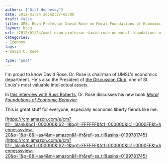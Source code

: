 ```yaml
---
authors: ["Bill Hennessy"]
date: 2012-01-24 20:42:27+00:00
draft: false
title: UMSL Econ Professor David Rose on Moral Foundations of Economic Behavior
layout: blog
url: /2012/01/24/umsl-econ-professor-david-rose-on-moral-foundations-of-economic-behavior/
categories:
- Economy
tags:
- David C. Rose

type: "post"
---
```


I'm proud to know David Rose.  Dr. Rose is chairman of UMSL's economics department. He's also the President of [the Discussion Club](https://www.discussionclub.org/), one of St. Louis's most valuable intellectual assets.

In [this interview with Russ Roberts](https://www.econtalk.org/archives/2012/01/david_rose_on_t.html), Dr. Rose discusses his new book _[Moral Foundations of Economic Behavior](https://www.amazon.com/Moral-Foundation-Economic-Behavior/dp/0199781745/)_.

This is great stuff for everyone, especially economic liberty fiends like me.


[https://rcm.amazon.com/e/cm?lt1=_blank&bc1=000000&IS2=1&bg1=FFFFFF&fc1=000000&lc1=0000FF&t=hennesssview-20&o=1&p=8&l=as4&m=amazon&f=ifr&ref=ss_til&asins=0199781745](https://rcm.amazon.com/e/cm?lt1=_blank&bc1=000000&IS2=1&bg1=FFFFFF&fc1=000000&lc1=0000FF&t=hennesssview-20&o=1&p=8&l=as4&m=amazon&f=ifr&ref=ss_til&asins=0199781745)

